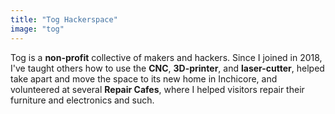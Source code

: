 ```yaml
---
title: "Tog Hackerspace"
image: "tog"
---
```

Tog is a **non-profit** collective of makers and hackers. Since I joined in 2018, I've taught others how to use the **CNC**, **3D-printer**, and **laser-cutter**, helped take apart and move the space to its new home in Inchicore, and volunteered at several **Repair Cafes**, where I helped visitors repair their furniture and electronics and such.
